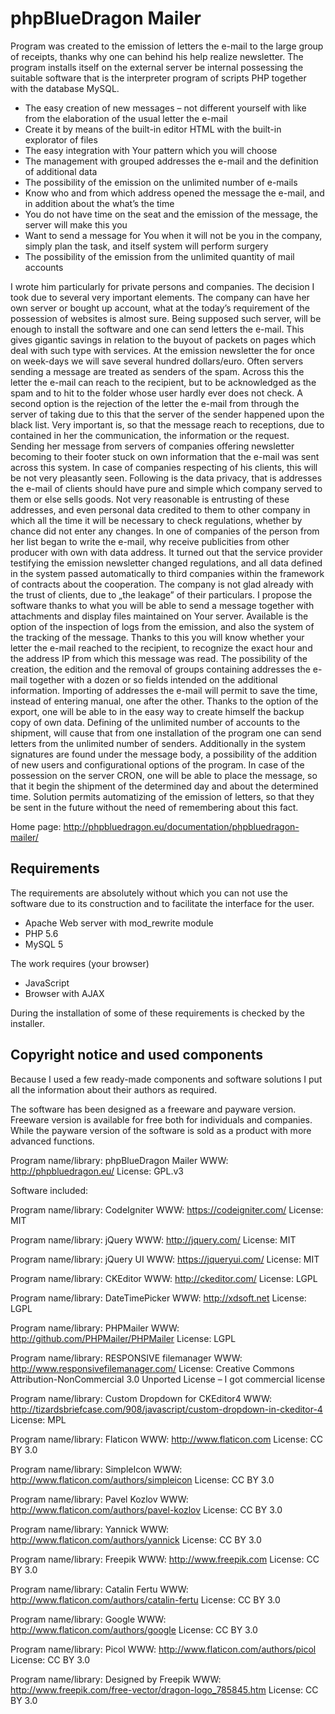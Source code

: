 # phpBlueDragon Mailer

Program was created to the emission of letters the e-mail to the large group of receipts, thanks why one can behind his help realize newsletter. The program installs itself on the external server be internal possessing the suitable software that is the interpreter program of scripts PHP together with the database MySQL.
- The easy creation of new messages – not different yourself with like from the elaboration of the usual letter the e-mail
- Create it by means of the built-in editor HTML with the built-in explorator of files
- The easy integration with Your pattern which you will choose
- The management with grouped addresses the e-mail and the definition of additional data
- The possibility of the emission on the unlimited number of e-mails
- Know who and from which address opened the message the e-mail, and in addition about the what’s the time
- You do not have time on the seat and the emission of the message, the server will make this you
- Want to send a message for You when it will not be you in the company, simply plan the task, and itself system will perform surgery
- The possibility of the emission from the unlimited quantity of mail accounts

I wrote him particularly for private persons and companies. The decision I took due to several very important elements. The company can have her own server or bought up account, what at the today’s requirement of the possession of websites is almost sure. Being supposed such server, will be enough to install the software and one can send letters the e-mail.  This gives gigantic savings in relation to the buyout of packets on pages which deal with such type with services. At the emission newsletter the for once on week-days we will save several hundred dollars/euro.
Often servers sending a message are treated as senders of the spam. Across this the letter the e-mail can reach to the recipient, but to be acknowledged as the spam and to hit to the folder whose user hardly ever does not check. A second option is the rejection of the letter the e-mail from through the server of taking due to this that the server of the sender happened upon the black list. Very important is, so that the message reach to receptions, due to contained in her the communication, the information or the request.
Sending her message from servers of companies offering newsletter becoming to their footer stuck on own information that the e-mail was sent across this system. In case of companies respecting of his clients, this will be not very pleasantly seen.
Following is the data privacy, that is addresses the e-mail of clients should have pure and simple which company served to them or else sells goods. Not very reasonable is entrusting of these addresses, and even personal data credited to them to other company in which all the time it will be necessary to check regulations, whether by chance did not enter any changes. In one of companies of the person from her list began to write the e-mail, why receive publicities from other producer with own with data address. It turned out that the service provider testifying the emission newsletter changed regulations, and all data defined in the system passed automatically to third companies within the framework of contracts about the cooperation. The company is not glad already with the trust of clients, due to „the leakage” of their particulars.
I propose the software thanks to what you will be able to send a message together with attachments and display files maintained on Your server. Available is the option of the inspection of logs from the emission, and also the system of the tracking of the message. Thanks to this you will know whether your letter the e-mail reached to the recipient, to recognize the exact hour and the address IP from which this message was read. The possibility of the creation, the edition and the removal of groups containing addresses the e-mail together with a dozen or so fields intended on the additional information. Importing of addresses the e-mail will permit to save the time, instead of entering manual, one after the other. Thanks to the option of the export, one will be able to in the easy way to create himself the backup copy of own data. Defining of the unlimited number of accounts to the shipment, will cause that from one installation of the program one can send letters from the unlimited number of senders. Additionally in the system signatures are found under the message body, a possibility of the addition of new users and configurational options of the program.
In case of the possession on the server CRON, one will be able to place the message, so that it begin the shipment of the determined day and about the determined time. Solution permits automatizing of the emission of letters, so that they be sent in the future without the need of remembering about this fact.

Home page: http://phpbluedragon.eu/documentation/phpbluedragon-mailer/

## Requirements

The requirements are absolutely without which you can not use the software due to its construction and to facilitate the interface for the user.

- Apache Web server with mod_rewrite module
- PHP 5.6
- MySQL 5

The work requires (your browser)
- JavaScript
- Browser with AJAX

During the installation of some of these requirements is checked by the installer.

## Copyright notice and used components

Because I used a few ready-made components and software solutions I put all the information about their authors as required.

The software has been designed as a freeware and payware version. Freeware version is available for free both for individuals and companies. While the payware version of the software is sold as a product with more advanced functions.

Program name/library: phpBlueDragon Mailer
WWW: http://phpbluedragon.eu/
License: GPL.v3

Software included:

Program name/library: CodeIgniter
WWW: https://codeigniter.com/
License: MIT

Program name/library: jQuery
WWW: http://jquery.com/
License: MIT

Program name/library: jQuery UI
WWW: https://jqueryui.com/
License: MIT

Program name/library: CKEditor
WWW: http://ckeditor.com/
License: LGPL

Program name/library: DateTimePicker
WWW: http://xdsoft.net
License: LGPL

Program name/library: PHPMailer
WWW: http://github.com/PHPMailer/PHPMailer
License: LGPL

Program name/library: RESPONSIVE filemanager
WWW: http://www.responsivefilemanager.com/
License: Creative Commons Attribution-NonCommercial 3.0 Unported License – I got commercial license

Program name/library: Custom Dropdown for CKEditor4
WWW: http://tizardsbriefcase.com/908/javascript/custom-dropdown-in-ckeditor-4
License: MPL

Program name/library: Flaticon
WWW: http://www.flaticon.com
License: CC BY 3.0

Program name/library: SimpleIcon
WWW: http://www.flaticon.com/authors/simpleicon
License: CC BY 3.0

Program name/library: Pavel Kozlov
WWW: http://www.flaticon.com/authors/pavel-kozlov
License: CC BY 3.0

Program name/library: Yannick
WWW: http://www.flaticon.com/authors/yannick
License: CC BY 3.0

Program name/library: Freepik
WWW: http://www.freepik.com
License: CC BY 3.0

Program name/library: Catalin Fertu
WWW: http://www.flaticon.com/authors/catalin-fertu
License: CC BY 3.0

Program name/library: Google
WWW: http://www.flaticon.com/authors/google
License: CC BY 3.0

Program name/library: Picol
WWW: http://www.flaticon.com/authors/picol
License: CC BY 3.0

Program name/library: Designed by Freepik
WWW: http://www.freepik.com/free-vector/dragon-logo_785845.htm
License: CC BY 3.0
